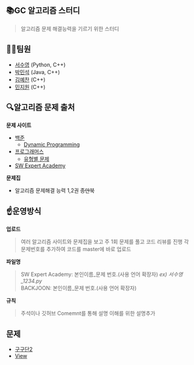 ## 📚GC 알고리즘 스터디
> 알고리즘 문제 해결능력을 기르기 위한 스터디


## 👨‍💻팀원
* [서수영](https://github.com/Hashswim) (Python, C++)
* [박민석](https://github.com/pogihae) (Java, C++)
* [김예찬](https://github.com/Kimy19) (C++)
* [민지원](https://github.com/mjwcd) (C++)
  
## 🔍알고리즘 문제 출처
**문제 사이트**
* [백준](https://www.acmicpc.net/)
  - [Dynamic Programming](https://www.acmicpc.net/problemset?sort=ac_desc&algo=25)
* [프로그래머스](https://programmers.co.kr/)
  - [유형별 문제](https://programmers.co.kr/learn/challenges)
* [SW Expert Academy](https://swexpertacademy.com/)
  
**문제집**
* 알고리즘 문제해결 능력 1,2권 ~~종만북~~
  
## ☝️운영방식
**업로드**
> 여러 알고리즘 사이트와 문제집을 보고 주 1회 문제를 풀고 코드 리뷰를 진행
> 각 문제번호를 추가하여 코드를 master에 바로 업로드

**파일명**
> SW Expert Academy: 본인이름_문제 번호.(사용 언어 확장자)   *ex) 서수영_1234.py*   
> BACKJOON: 본인이름_문제 번호.(사용 언어 확장자)

**규칙**
> 주석이나 깃허브 Comemnt를 통해 설명 이해를 위한 설명추가   
  
## 문제
- [구구단2](https://swexpertacademy.com/main/identity/anonymous/loginPage.do)
-  [View](https://swexpertacademy.com/main/identity/anonymous/loginPage.do)
